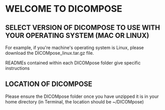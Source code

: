 # WELCOME TO DICOMPOSE

## SELECT VERSION OF DICOMPOSE TO USE WITH YOUR OPERATING SYSTEM (MAC OR LINUX)

For example, if you're machine's operating system is Linux, please download the DICOMpose_linux.tar.gz file. 
 
READMEs contained within each DICOMpose folder give specific instructions 

## LOCATION OF DICOMPOSE

Please ensure the DICOMpose folder once you have unzipped it is in your home directory (in Terminal, the location should be ~/DICOMpose)
